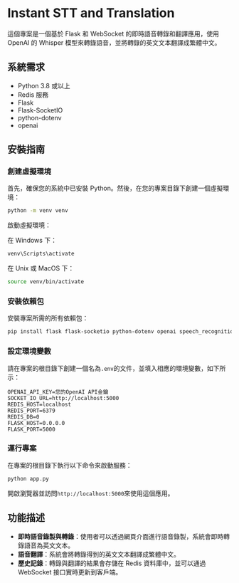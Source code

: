 # Instant STT and Translation

這個專案是一個基於 Flask 和 WebSocket 的即時語音轉錄和翻譯應用，使用 OpenAI 的 Whisper 模型來轉錄語音，並將轉錄的英文文本翻譯成繁體中文。

## 系統需求

- Python 3.8 或以上
- Redis 服務
- Flask
- Flask-SocketIO
- python-dotenv
- openai

## 安裝指南

### 創建虛擬環境

首先，確保您的系統中已安裝 Python。然後，在您的專案目錄下創建一個虛擬環境：

```bash
python -m venv venv
```

啟動虛擬環境：

在 Windows 下：

```bash
venv\Scripts\activate
```

在 Unix 或 MacOS 下：

```bash
source venv/bin/activate
```

### 安裝依賴包

安裝專案所需的所有依賴包：

```bash
pip install flask flask-socketio python-dotenv openai speech_recognition pydub requests
```

### 設定環境變數

請在專案的根目錄下創建一個名為`.env`的文件，並填入相應的環境變數，如下所示：

```plaintext
OPENAI_API_KEY=您的OpenAI API金鑰
SOCKET_IO_URL=http://localhost:5000
REDIS_HOST=localhost
REDIS_PORT=6379
REDIS_DB=0
FLASK_HOST=0.0.0.0
FLASK_PORT=5000
```

### 運行專案

在專案的根目錄下執行以下命令來啟動服務：

```bash
python app.py
```

開啟瀏覽器並訪問`http://localhost:5000`來使用這個應用。

## 功能描述

- **即時語音錄製與轉錄**：使用者可以透過網頁介面進行語音錄製，系統會即時轉錄語音為英文文本。
- **語音翻譯**：系統會將轉錄得到的英文文本翻譯成繁體中文。
- **歷史記錄**：轉錄與翻譯的結果會存儲在 Redis 資料庫中，並可以通過 WebSocket 接口實時更新到客戶端。
